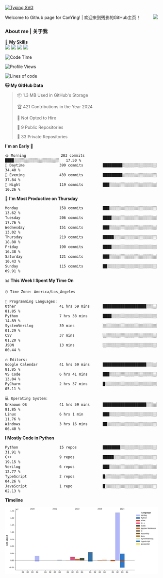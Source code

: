 [![Typing SVG](https://readme-typing-svg.herokuapp.com?size=25&duration=3500&color=00FFFF&vCenter=true&width=250&height=40&lines=Hi+Welcome+%F0%9F%91%8B%F0%9F%8F%BB;I'm+CanYing|残影)](https://git.io/typing-svg)

<a href="#">
  <img align="right" src="https://github-readme-stats.vercel.app/api?username=CanYing0913&count_private=true&rank_icon=github&show_icons=true&bg_color=15,f2f7fd,E0EAFC&" />
</a>

Welcome to Github page for CanYing! | 欢迎来到残影的GitHub主页！

### About me | 关于我

🌟 **My Skills**  
![](https://img.shields.io/badge/-C-A8B9CC?style=flat-square&logo=C&logoColor=fff)
![](https://img.shields.io/badge/-C++-00599C?style=flat-square&logo=Cpp&logoColor=fff)
![](https://img.shields.io/badge/-Python-3776AB?style=flat-square&logo=Python&logoColor=fff)
![](https://img.shields.io/badge/-Linux-000000?style=flat-square&logo=Linux&logoColor=fff)

<!--START_SECTION:waka-->
![Code Time](http://img.shields.io/badge/Code%20Time-789%20hrs%2012%20mins-blue)

![Profile Views](http://img.shields.io/badge/Profile%20Views-0-blue)

![Lines of code](https://img.shields.io/badge/From%20Hello%20World%20I%27ve%20Written-26.3%20million%20lines%20of%20code-blue)

**🐱 My GitHub Data** 

> 📦 1.3 MB Used in GitHub's Storage 
 > 
> 🏆 421 Contributions in the Year 2024
 > 
> 🚫 Not Opted to Hire
 > 
> 📜 9 Public Repositories 
 > 
> 🔑 33 Private Repositories 
 > 
**I'm an Early 🐤** 

```text
🌞 Morning                203 commits         ████░░░░░░░░░░░░░░░░░░░░░   17.50 % 
🌆 Daytime                399 commits         █████████░░░░░░░░░░░░░░░░   34.40 % 
🌃 Evening                439 commits         █████████░░░░░░░░░░░░░░░░   37.84 % 
🌙 Night                  119 commits         ███░░░░░░░░░░░░░░░░░░░░░░   10.26 % 
```
📅 **I'm Most Productive on Thursday** 

```text
Monday                   158 commits         ███░░░░░░░░░░░░░░░░░░░░░░   13.62 % 
Tuesday                  206 commits         ████░░░░░░░░░░░░░░░░░░░░░   17.76 % 
Wednesday                151 commits         ███░░░░░░░░░░░░░░░░░░░░░░   13.02 % 
Thursday                 219 commits         █████░░░░░░░░░░░░░░░░░░░░   18.88 % 
Friday                   190 commits         ████░░░░░░░░░░░░░░░░░░░░░   16.38 % 
Saturday                 121 commits         ███░░░░░░░░░░░░░░░░░░░░░░   10.43 % 
Sunday                   115 commits         ██░░░░░░░░░░░░░░░░░░░░░░░   09.91 % 
```


📊 **This Week I Spent My Time On** 

```text
🕑︎ Time Zone: America/Los_Angeles

💬 Programming Languages: 
Other                    41 hrs 59 mins      ████████████████████░░░░░   81.85 % 
Python                   7 hrs 38 mins       ████░░░░░░░░░░░░░░░░░░░░░   14.89 % 
SystemVerilog            39 mins             ░░░░░░░░░░░░░░░░░░░░░░░░░   01.29 % 
CSV                      37 mins             ░░░░░░░░░░░░░░░░░░░░░░░░░   01.20 % 
JSON                     13 mins             ░░░░░░░░░░░░░░░░░░░░░░░░░   00.44 % 

🔥 Editors: 
Google Calendar          41 hrs 59 mins      ████████████████████░░░░░   81.85 % 
VS Code                  6 hrs 41 mins       ███░░░░░░░░░░░░░░░░░░░░░░   13.04 % 
PyCharm                  2 hrs 37 mins       █░░░░░░░░░░░░░░░░░░░░░░░░   05.11 % 

💻 Operating System: 
Unknown OS               41 hrs 59 mins      ████████████████████░░░░░   81.85 % 
Linux                    6 hrs 1 min         ███░░░░░░░░░░░░░░░░░░░░░░   11.76 % 
Windows                  3 hrs 16 mins       ██░░░░░░░░░░░░░░░░░░░░░░░   06.40 % 
```

**I Mostly Code in Python** 

```text
Python                   15 repos            ████████░░░░░░░░░░░░░░░░░   31.91 % 
C++                      9 repos             █████░░░░░░░░░░░░░░░░░░░░   19.15 % 
Verilog                  6 repos             ███░░░░░░░░░░░░░░░░░░░░░░   12.77 % 
TypeScript               2 repos             █░░░░░░░░░░░░░░░░░░░░░░░░   04.26 % 
JavaScript               1 repo              █░░░░░░░░░░░░░░░░░░░░░░░░   02.13 % 
```



**Timeline**

![Lines of Code chart](https://raw.githubusercontent.com/CanYing0913/CanYing0913/master/assets/bar_graph.png)


<!--END_SECTION:waka-->
